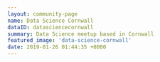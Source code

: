```yaml
---
layout: community-page
name: Data Science Cornwall
dataID: datasciencecornwall
summary: Data Science meetup based in Cornwall
featured_image: 'data-science-cornwall'
date: 2019-01-26 01:44:35 +0000
---
```


